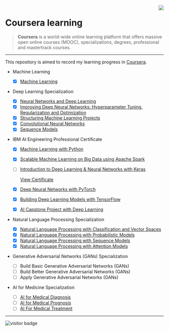 <img src="https://d3njjcbhbojbot.cloudfront.net/web/images/favicons/apple-touch-icon-60x60.png"  align="right">

# Coursera learning
> **Coursera** is a world-wide online learning platform that offers massive open online courses (MOOC), specializations, degrees, professional and mastertrack courses.
***
This repository is aimed to record my learning progress in [Coursera](https://www.coursera.org/).

- Machine Learning
  
  - [x] [Machine Learning](https://www.coursera.org/learn/machine-learning/home/welcome)
- Deep Learning Specialization
  - [x] [Neural Networks and Deep Learning](https://www.coursera.org/learn/neural-networks-deep-learning/home/welcome)
  - [x] [Improving Deep Neural Networks: Hyperparameter Tuning, Regularization and Optimization](https://www.coursera.org/learn/deep-neural-network/home/welcome)
  - [x] [Structuring Machine Learning Projects](https://www.coursera.org/learn/machine-learning-projects/home/welcome)
  - [x] [Convolutional Neural Networks](https://www.coursera.org/learn/convolutional-neural-networks/home/welcome)
  - [x] [Sequence Models](https://www.coursera.org/learn/nlp-sequence-models/home/welcome)
- IBM AI Engineering Professional Certificate
  - [x] [Machine Learning with Python](https://www.coursera.org/learn/machine-learning-with-python/home/welcome)
  
  - [x] [Scalable Machine Learning on Big Data using Apache Spark](https://www.coursera.org/learn/machine-learning-big-data-apache-spark/home/welcome)
  
  - [ ] [Introduction to Deep Learning & Neural Networks with Keras](https://www.coursera.org/learn/introduction-to-deep-learning-with-keras/home/welcome)
  
    [View Certificate](https://www.coursera.org/account/accomplishments/records/6WKBDSV2AAXS)
  
  - [x] [Deep Neural Networks with PyTorch](https://www.coursera.org/learn/deep-neural-networks-with-pytorch/home/welcome)
  
  - [x] [Building Deep Learning Models with TensorFlow](https://www.coursera.org/learn/building-deep-learning-models-with-tensorflow/home/welcome)
  
  - [x] [AI Capstone Project with Deep Learning](https://www.coursera.org/learn/ai-deep-learning-capstone/home/welcome)
- Natural Language Processing Specialization
  - [x] [Natural Language Processing with Classification and Vector Spaces](https://www.coursera.org/learn/classification-vector-spaces-in-nlp/home/welcome)
  - [x] [Natural Language Processing with Probabilistic Models](https://www.coursera.org/learn/probabilistic-models-in-nlp/home/welcome)
  - [x] [Natural Language Processing with Sequence Models](https://www.coursera.org/learn/sequence-models-in-nlp/home/welcome)
  - [x] [Natural Language Processing with Attention Models](https://www.coursera.org/learn/attention-models-in-nlp/home/welcome)
- Generative Adversarial Networks (GANs) Specialization
  - [ ] Build Basic Generative Adversarial Networks (GANs)
  - [ ] Build Better Generative Adversarial Networks (GANs)
  - [ ] Apply Generative Adversarial Networks (GANs)
- AI for Medicine Specialization
  - [ ] [AI for Medical Diagnosis](https://www.coursera.org/learn/ai-for-medical-diagnosis/home/welcome)
  - [ ] [AI for Medical Prognosis](https://www.coursera.org/learn/ai-for-medical-prognosis/home/welcome)
  - [ ] [AI For Medical Treatment](https://www.coursera.org/learn/ai-for-medical-treatment/home/welcome)

***


<img src="https://visitor-badge.laobi.icu/badge?page_id=zonghui0228.coursera-learning" alt="visitor badge"/>

